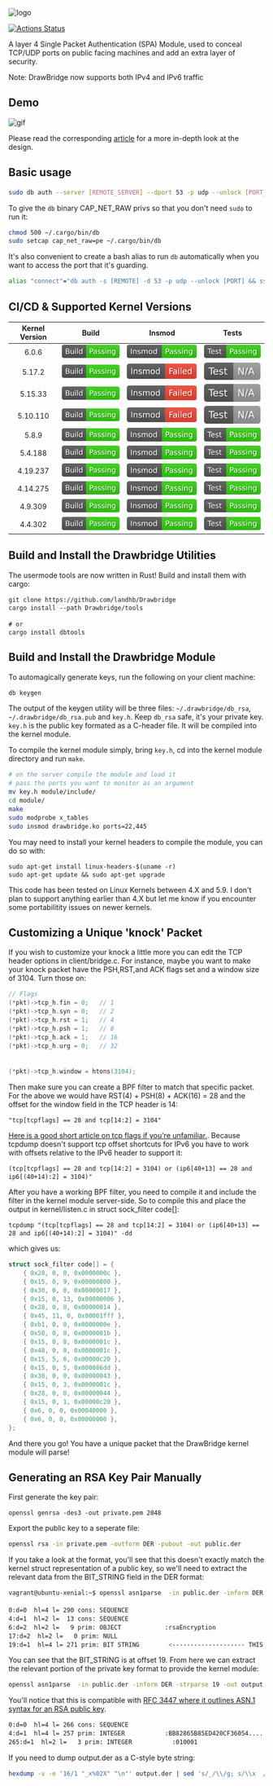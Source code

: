 ![logo](https://github.com/landhb/DrawBridge/blob/master/img/logo.PNG?raw=true)

[![Actions Status](https://github.com/landhb/Drawbridge/workflows/Ubuntu%20Latest%20Build%20CI/badge.svg)](https://github.com/landhb/Drawbridge/actions)

A layer 4 Single Packet Authentication (SPA) Module, used to conceal TCP/UDP ports on public facing machines and add an extra layer of security. 

Note: DrawBridge now supports both IPv4 and IPv6 traffic

## Demo

![gif](https://github.com/landhb/DrawBridge/blob/master/img/example.gif?raw=true)

Please read the corresponding [article](https://www.landhb.me/posts/bODdK/port-knocking-with-netfilter-kernel-modules/) for a more in-depth look at the design. 

## Basic usage

```bash
sudo db auth --server [REMOTE_SERVER] --dport 53 -p udp --unlock [PORT_TO_UNLOCK]
```

To give the `db` binary CAP_NET_RAW privs so that you don't need `sudo` to run it:

```bash
chmod 500 ~/.cargo/bin/db
sudo setcap cap_net_raw=pe ~/.cargo/bin/db
```

It's also convenient to create a bash alias to run `db` automatically when you want to access the port that it's guarding.

```bash
alias "connect"="db auth -s [REMOTE] -d 53 -p udp --unlock [PORT] && ssh -p [PORT] user@[REMOTE]"
```

## CI/CD & Supported Kernel Versions

| Kernel Version | Build   | Insmod  | Tests   |
| :---:    |  :---:     |  :---:     |  :---:     |
| 6.0.6   |  ![Build](https://raw.githubusercontent.com/landhb/DrawBridge/badges/master/build-6.0.6-badge.svg)  | ![Insmod](https://raw.githubusercontent.com/landhb/DrawBridge/badges/master/insmod-6.0.6-badge.svg)  | ![Test](https://raw.githubusercontent.com/landhb/DrawBridge/badges/master/test-6.0.6-badge.svg)  |
| 5.17.2   |  ![Build](https://raw.githubusercontent.com/landhb/DrawBridge/badges/master/build-5.17-badge.svg)  | ![Insmod](https://raw.githubusercontent.com/landhb/DrawBridge/badges/master/insmod-5.17-badge.svg)  | ![Test](https://raw.githubusercontent.com/landhb/DrawBridge/badges/master/test-5.17-badge.svg)  |
| 5.15.33  |  ![Build](https://raw.githubusercontent.com/landhb/DrawBridge/badges/master/build-5.15-badge.svg)  | ![Insmod](https://raw.githubusercontent.com/landhb/DrawBridge/badges/master/insmod-5.15-badge.svg)  | ![Test](https://raw.githubusercontent.com/landhb/DrawBridge/badges/master/test-5.15-badge.svg)  |
| 5.10.110 |  ![Build](https://raw.githubusercontent.com/landhb/DrawBridge/badges/master/build-5.10-badge.svg)  | ![Insmod](https://raw.githubusercontent.com/landhb/DrawBridge/badges/master/insmod-5.10-badge.svg)  | ![Test](https://raw.githubusercontent.com/landhb/DrawBridge/badges/master/test-5.10-badge.svg)  |
| 5.8.9    |  ![Build](https://raw.githubusercontent.com/landhb/DrawBridge/badges/master/build-5.8-badge.svg)  | ![Insmod](https://raw.githubusercontent.com/landhb/DrawBridge/badges/master/insmod-5.8-badge.svg)  | ![Test](https://raw.githubusercontent.com/landhb/DrawBridge/badges/master/test-5.8-badge.svg)  |
| 5.4.188  |  ![Build](https://raw.githubusercontent.com/landhb/DrawBridge/badges/master/build-5.4-badge.svg)  | ![Insmod](https://raw.githubusercontent.com/landhb/DrawBridge/badges/master/insmod-5.4-badge.svg)  | ![Test](https://raw.githubusercontent.com/landhb/DrawBridge/badges/master/test-5.4-badge.svg)  |
| 4.19.237 |  ![Build](https://raw.githubusercontent.com/landhb/DrawBridge/badges/master/build-4.19-badge.svg)  | ![Insmod](https://raw.githubusercontent.com/landhb/DrawBridge/badges/master/insmod-4.19-badge.svg)  | ![Test](https://raw.githubusercontent.com/landhb/DrawBridge/badges/master/test-4.19-badge.svg)  |
| 4.14.275 |  ![Build](https://raw.githubusercontent.com/landhb/DrawBridge/badges/master/build-4.14-badge.svg)  | ![Insmod](https://raw.githubusercontent.com/landhb/DrawBridge/badges/master/insmod-4.14-badge.svg)  | ![Test](https://raw.githubusercontent.com/landhb/DrawBridge/badges/master/test-4.14-badge.svg)  |
| 4.9.309  |  ![Build](https://raw.githubusercontent.com/landhb/DrawBridge/badges/master/build-4.9-badge.svg)  | ![Insmod](https://raw.githubusercontent.com/landhb/DrawBridge/badges/master/insmod-4.9-badge.svg)  | ![Test](https://raw.githubusercontent.com/landhb/DrawBridge/badges/master/test-4.9-badge.svg)  |
| 4.4.302  |  ![Build](https://raw.githubusercontent.com/landhb/DrawBridge/badges/master/build-4.4-badge.svg)  | ![Insmod](https://raw.githubusercontent.com/landhb/DrawBridge/badges/master/insmod-4.4-badge.svg)  | ![Test](https://raw.githubusercontent.com/landhb/DrawBridge/badges/master/test-4.4-badge.svg)  |


## Build and Install the Drawbridge Utilities

The usermode tools are now written in Rust! Build and install them with cargo:

```
git clone https://github.com/landhb/Drawbridge
cargo install --path Drawbridge/tools

# or 
cargo install dbtools
```

## Build and Install the Drawbridge Module

To automagically generate keys, run the following on your client machine:

```bash
db keygen
```

The output of the keygen utility will be three files: `~/.drawbridge/db_rsa`, `~/.drawbridge/db_rsa.pub` and `key.h`. Keep `db_rsa` safe, it's your private key. `key.h` is the public key formated as a C-header file. It will be compiled into the kernel module.  


To compile the kernel module simply, bring `key.h`, cd into the kernel module directory and run `make`.

```bash
# on the server compile the module and load it
# pass the ports you want to monitor as an argument
mv key.h module/include/
cd module/
make
sudo modprobe x_tables
sudo insmod drawbridge.ko ports=22,445 
```

You may need to install your kernel headers to compile the module, you can do so with:

```
sudo apt-get install linux-headers-$(uname -r)
sudo apt-get update && sudo apt-get upgrade
```

This code has been tested on Linux Kernels between 4.X and 5.9. I don't plan to support anything earlier than 4.X but let me know if you encounter some portabilitity issues on newer kernels. 

## Customizing a Unique 'knock' Packet 

If you wish to customize your knock a little more you can edit the TCP header options in client/bridge.c. For instance, maybe you want to make your knock packet have the PSH,RST,and ACK flags set and a window size of 3104. Turn those on:

```c
// Flags
(*pkt)->tcp_h.fin = 0;   // 1
(*pkt)->tcp_h.syn = 0;   // 2
(*pkt)->tcp_h.rst = 1;   // 4
(*pkt)->tcp_h.psh = 1;   // 8
(*pkt)->tcp_h.ack = 1;   // 16
(*pkt)->tcp_h.urg = 0;   // 32


(*pkt)->tcp_h.window = htons(3104);
```

Then make sure you can create a BPF filter to match that specific packet. For the above we would have RST(4) + PSH(8) + ACK(16) = 28 and the offset for the window field in the TCP header is 14:

```
"tcp[tcpflags] == 28 and tcp[14:2] = 3104"
```

[Here is a good short article on tcp flags if you're unfamiliar.](https://danielmiessler.com/study/tcpflags/). Because tcpdump doesn't support tcp offset shortcuts for IPv6 you have to work with offsets relative to the IPv6 header to support it:

```
(tcp[tcpflags] == 28 and tcp[14:2] = 3104) or (ip6[40+13] == 28 and ip6[(40+14):2] = 3104)"
```

After you have a working BPF filter, you need to compile it and include the filter in the kernel module server-side. So to compile this and place the output in kernel/listen.c in struct sock_filter code[]:

```
tcpdump "(tcp[tcpflags] == 28 and tcp[14:2] = 3104) or (ip6[40+13] == 28 and ip6[(40+14):2] = 3104)" -dd
```

which gives us:

```c
struct sock_filter code[] = {
	{ 0x28, 0, 0, 0x0000000c },
	{ 0x15, 0, 9, 0x00000800 },
	{ 0x30, 0, 0, 0x00000017 },
	{ 0x15, 0, 13, 0x00000006 },
	{ 0x28, 0, 0, 0x00000014 },
	{ 0x45, 11, 0, 0x00001fff },
	{ 0xb1, 0, 0, 0x0000000e },
	{ 0x50, 0, 0, 0x0000001b },
	{ 0x15, 0, 8, 0x0000001c },
	{ 0x48, 0, 0, 0x0000001c },
	{ 0x15, 5, 6, 0x00000c20 },
	{ 0x15, 0, 5, 0x000086dd },
	{ 0x30, 0, 0, 0x00000043 },
	{ 0x15, 0, 3, 0x0000001c },
	{ 0x28, 0, 0, 0x00000044 },
	{ 0x15, 0, 1, 0x00000c20 },
	{ 0x6, 0, 0, 0x00040000 },
	{ 0x6, 0, 0, 0x00000000 },
};
```

And there you go! You have a unique packet that the DrawBridge kernel module will parse!


## Generating an RSA Key Pair Manually

First generate the key pair:

```
openssl genrsa -des3 -out private.pem 2048
```

Export the public key to a seperate file:

```bash
openssl rsa -in private.pem -outform DER -pubout -out public.der
```

If you take a look at the format, you'll see that this doesn't exactly match the kernel struct representation of a public key, so we'll need to extract the relevant data from the BIT_STRING field in the DER format:

```bash
vagrant@ubuntu-xenial:~$ openssl asn1parse  -in public.der -inform DER

0:d=0  hl=4 l= 290 cons: SEQUENCE
4:d=1  hl=2 l=  13 cons: SEQUENCE
6:d=2  hl=2 l=   9 prim: OBJECT            :rsaEncryption
17:d=2  hl=2 l=   0 prim: NULL
19:d=1  hl=4 l= 271 prim: BIT STRING        <-------------------- THIS IS WHAT WE NEED
```

You can see that the BIT_STRING is at offset 19. From here we can extract the relevant portion of the private key format to provide the kernel module:

```bash
openssl asn1parse  -in public.der -inform DER -strparse 19 -out output.der
```

You'll notice that this is compatible with [RFC 3447 where it outlines ASN.1 syntax for an RSA public key](https://tools.ietf.org/html/rfc3447#page-44).

```bash
0:d=0  hl=4 l= 266 cons: SEQUENCE
4:d=1  hl=4 l= 257 prim: INTEGER           :BB82865B85ED420CF36054....
265:d=1  hl=2 l=   3 prim: INTEGER           :010001
```

If you need to dump output.der as a C-style byte string:

```bash
hexdump -v -e '16/1 "_x%02X" "\n"' output.der | sed 's/_/\\/g; s/\\x  //g; s/.*/    "&"/'
```
